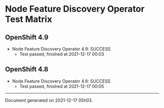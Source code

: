 
Node Feature Discovery Operator Test Matrix
===========================================

OpenShift 4.9
-------------



* Node Feature Discovery Operator 4.9: SUCCESS
  - Test passed, finished at 2021-12-17 00:03

OpenShift 4.8
-------------



* Node Feature Discovery Operator 4.8: SUCCESS
  - Test passed, finished at 2021-12-17 00:05

---
Document generated on 2021-12-17 05h03.
